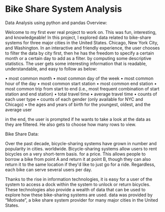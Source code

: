 # Bike Share System Analysis
 Data Analysis using python and pandas
Overview:

Welcome to my first ever real project to work on. This was fun, interesting, and
knowledgeable! 
In this project, I explored data related to bike-share systems for three major cities in the 
United States. Chicago, New York City, and Washington. In an interactive and friendly 
experience, the user chooses to filter the data by city first, then he has the freedom to 
specify a certain month or a certain day to add as a filter. by computing some descriptive 
statistics. The user gets some interesting information that is readable, understandable, and 
easy to follow as below:

•	most common month
•	most common day of the week
•	most common hour of the day
•	most common start station
•	most common end station
•	most common trip from start to end (i.e., most frequent combination of start station
	and end station)
•	total travel time
•	average travel time
•	counts of each user type
•	counts of each gender (only available for NYC and Chicago)
•	the ages and years of birth for the youngest, oldest, and the average user

in the end, the user is prompted if he wants to take a look at the data as they are filtered. 
He also gets to choose how many rows to view.

Bike Share Data:

Over the past decade, bicycle-sharing systems have grown in number and popularity in cities. 
worldwide. Bicycle-sharing systems allow users to rent bicycles on a very short-term basis. 
for a price. This allows people to borrow a bike from point A and return it at point B, 
though they can also return it to the same location if they'd like to just go for a ride. 
Regardless, each bike can serve several users per day.

Thanks to the rise in information technologies, it is easy for a user of the system
to access a dock within the system to unlock or return bicycles. These technologies 
also provide a wealth of data that can be used to explore how these bike-sharing systems
are used.
data was provided by “Motivate”, a bike share system provider for many major cities in the
United States.


